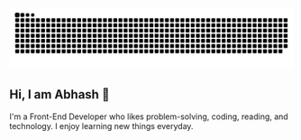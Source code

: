 ![Snake animation](https://github.com/matt-ftw/matt-ftw/blob/output/github-contribution-grid-snake-dark.svg)

## Hi, I am Abhash 👋
 
 I'm a Front-End Developer who likes problem-solving, coding, reading, and technology. I enjoy learning new things everyday. 

 
<!--
**Abhash157/Abhash157** is a ✨ _special_ ✨ repository because its `README.md` (this file) appears on your GitHub profile.

Here are some ideas to get you started:

- 🔭 I’m currently working on ...
- 🌱 I’m currently learning ...
- 👯 I’m looking to collaborate on ...
- 🤔 I’m looking for help with ...
- 💬 Ask me about ...
- 📫 How to reach me: ...
- 😄 Pronouns: ...
- ⚡ Fun fact: ...
-->
